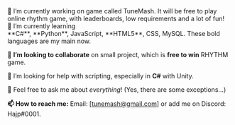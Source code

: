 <centre>
🔭 I’m currently working on game called TuneMash.
It will be free to play online rhythm game, with leaderboards, low requirements and a lot of fun!

  <dt>🌱 I’m currently learning</dt>
  **C#**, **Python**, JavaScript, **HTML5**, CSS, MySQL.
  These bold languages are my main now.

👯 **I’m looking to collaborate** on small project, which is **free to win** RHYTHM game.

🤔 I’m looking for help with scripting, especially in **C#** with Unity.

💬 Feel free to ask me about _everything_! (Yes, there are some exceptions...)

**📫 How to reach me:**
Email: [tunemash@gmail.com] or add me on Discord: Hajp#0001.
</centre>
